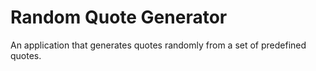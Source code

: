 # Random Quote Generator
 An application that generates quotes randomly from a set of predefined quotes.
